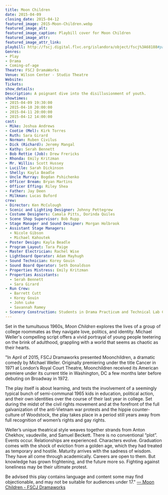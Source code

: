 ```yaml
---
title: Moon Children
date: 2015-04-09
closing_date: 2015-04-12
featured_image: 2015-Moon-Children.webp
featured_image_alt: 
featured_image_caption: Playbill cover for Moon Children
featured_image_attr: 
featured_image_attr_link: 
playbill: http://fscj.digital.flvc.org/islandora/object/fscj%3A68188#page/1/mode/2up
Genres:
- Play
- Drama
- Coming-of-age
Theatre: FSCJ DramaWorks
Venue: Wilson Center - Studio Theatre
Website: 
Tickets: 
show_details: 
Description: A poignant dive into the disillusionment of youth.
showtimes:
- 2015-04-09 19:30:00
- 2015-04-10 20:00:00
- 2015-04-11 20:00:00
- 2015-04-12 14:00:00
cast:
- Mike: Joshua Andrews
- Cootie (Mel): Kirk Torres
- Ruth: Sara Girard
- Norman: Ruben Civilus
- Dick (Richard): Jeremy Mangal
- Kathy: Serah Bennett
- Bob Rettie (Job): Drew Frericks
- Rhonda: Emily Kritzman
- Mr. Willis: Scott Hussey
- Lucille: Sarah Dickinson
- Shelly: Kayla Beadle
- Uncle Murray: Bogdan Pshichenko
- Officer Bream: Bryan Martins
- Officer Effing: Riley Shea
- Father: Jay Deen
- Milkman: Lucas Buford
crew:
- Director: Ken McCulough
- Scenic and Lighting Designer: Johnny Pettegrew
- Costume Designers: Camala Pitts, Dorinda Quiles
- Scene Shop Supervisor: Bob Rupp
- Stage Manager and Sound Designer: Morgan Holbrook
- Assistant Stage Managers:
  - Nicole Gibson
  - Michael Kahoutek
- Poster Design: Kayla Beadle
- Program Layout: Tara Paige
- Master Electrician: Rachel Wise
- Lightboard Operator: Adam Mayhugh
- Sound Technician: Korey Gouin
- Sound Board Operator: Seth Donaldson
- Properties Mistress: Emily Kritzman
- Properties Assistants:
  - Serah Bennett
  - Sara Girard
- Run Crew:
  - Barrett Cutt
  - Korey Gouin
  - John Luke
  - Savannah Ramey
- Scenery Construction: Students in Drama Practicum and Technical Lab Classes
---
```

Set in the tumultuous 1960s, *Moon Children* explores the lives of a group of college roommates as they navigate love, politics, and identity. Michael Weller's compelling script offers a vivid portrayal of young people teetering on the brink of adulthood, grappling with a world that seems as chaotic as their hearts.

"In April of 2015, FSCJ Dramaworks presented Moonchildren, a dramatic comedy by Michael Weller. Originally premiering under the title Cancer in 1971 at London’s Royal Court Theatre, Moonchildren received its American premiere under its current title in Washington, DC a few months later before debuting on Broadway in 1972.

The play itself is about learning, and tests the involvement of a seemingly typical bunch of semi-communal 1965 kids in education, political action, and their own identities over the course of their last year in college. Set during the midst of the civil rights movement and at the forefront of the full galvanization of the anti-Vietnam war protests and the hippie counter-culture of Woodstock, the play takes place in a period still years away from full recognition of women’s rights and gay rights.

Weller’s unique theatrical style weaves together strands from Anton Chekhov, vaudeville, and Samuel Beckett. There is no conventional “plot”. Events occur. Relationships are experienced. Characters evolve. Graduation comes with the shock of eviction from a golden age, which they had treated as temporary and hostile. Maturity arrives with the sadness of wisdom. They have all come through academically. Careers are open to them. But knowledge has grown frightening, and the future more so. Fighting against loneliness may be their ultimate protest.

Be advised this play contains language and content some may find objectionable, and may not be suitable for audiences under 17."  [ — Moon Children - FSCJ Dramaworks](http://fscj.digital.flvc.org/islandora/search/?type=edismax&collection=fscj%3Amoonchildren)